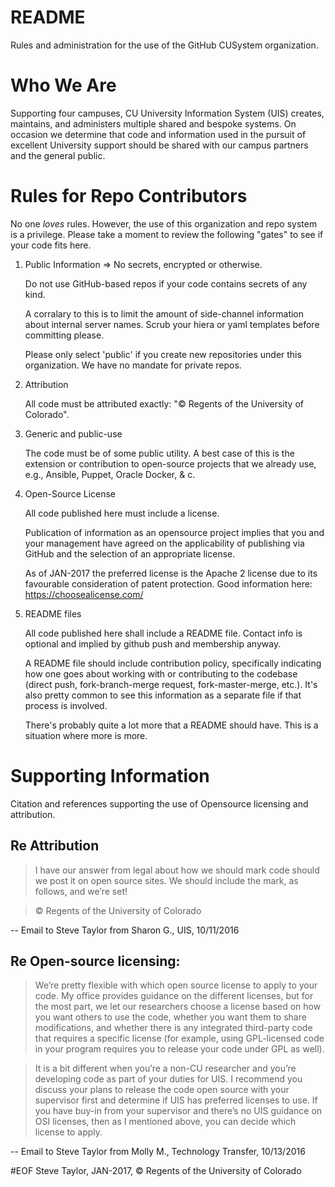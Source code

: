 # README
Rules and administration for the use of the GitHub CUSystem organization.

# Who We Are
Supporting four campuses, CU University Information System (UIS) creates, maintains, and administers multiple shared and bespoke systems. On occasion we determine that code and information used in the pursuit of excellent University support should be shared with our campus partners and the general public.

# Rules for Repo Contributors
No one _loves_ rules. However, the use of this organization and repo system is a privilege. Please take a moment to review the following "gates" to see if your code fits here.

1. Public Information => No secrets, encrypted or otherwise. 

    Do not use GitHub-based repos if your code contains secrets of any kind.
    
    A corralary to this is to limit the amount of side-channel information about internal server names. Scrub your hiera or yaml templates before committing please.
    
    Please only select 'public' if you create new repositories under this organization. We have no mandate for private repos.

2. Attribution

    All code must be attributed exactly: "© Regents of the University of Colorado".

3. Generic and public-use

    The code must be of some public utility. A best case of this is the extension or contribution to open-source projects that we already use, e.g., Ansible, Puppet, Oracle Docker, & c.
    
4. Open-Source License

    All code published here must include a license.
    
    Publication of information as an opensource project implies that you and your management have agreed on the applicability of publishing via GitHub and the selection of an appropriate license.
    
    As of JAN-2017 the preferred license is the Apache 2 license due to its favourable consideration of patent protection. Good information here: https://choosealicense.com/

5. README files
   
    All code published here shall include a README file. Contact info is optional and implied by github push and membership anyway.
    
    A README file should include contribution policy, specifically indicating how one goes about working with or contributing to the codebase (direct push, fork-branch-merge request, fork-master-merge, etc.). It's also pretty common to see this information as a separate file if that process is involved.
    
    There's probably quite a lot more that a README should have. This is a situation where more is more.
    
# Supporting Information
Citation and references supporting the use of Opensource licensing and attribution.

## Re Attribution

> I have our answer from legal about how we should mark code should we post it on open source sites. We should include the mark, as follows, and we’re set!

> © Regents of the University of Colorado

-- Email to Steve Taylor from Sharon G., UIS, 10/11/2016

## Re Open-source licensing:

> We’re pretty flexible with which open source license to apply to your code.  My office provides guidance on the different licenses, but for the most part, we let our researchers choose a license based on how you want others to use the code, whether you want them to share modifications, and whether there is any integrated third-party code that requires a specific license (for example, using GPL-licensed code in your program requires you to release your code under GPL as well).  

> It is a bit different when you’re a non-CU researcher and you’re developing code as part of your duties for UIS.  I recommend you discuss your plans to release the code open source with your supervisor first and determine if UIS has preferred licenses to use.   If you have buy-in from your supervisor and there’s no UIS guidance on OSI licenses, then as I mentioned above, you can decide which license to apply.

-- Email to Steve Taylor from Molly M., Technology Transfer, 10/13/2016

#EOF
Steve Taylor, JAN-2017, © Regents of the University of Colorado
